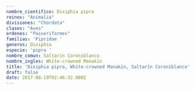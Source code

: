 ```yaml
---
nombre_cientifico: Dixiphia pipra
reinos: "Animalia"
divisiones: "Chordata"
clases: "Aves"
ordenes: "Passeriformes"
familias: 'Pipridae '
generos: Dixiphia
especie: 'pipra '
nombre_comun: Saltarín Coroniblanco
nombre_ingles: White-crowned Manakin
title: 'Dixiphia pipra, White-crowned Manakin, Saltarín Coroniblanco'
draft: false
date: 2017-08-19T02:46:32.000Z
---
```



